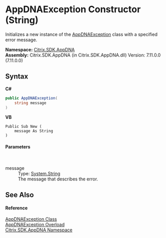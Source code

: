 # AppDNAException Constructor (String)
 

Initializes a new instance of the <a href="1d863a7d-b89a-dc42-23a8-a5957a04f063">AppDNAException</a> class with a specified error message.

**Namespace:**&nbsp;[Citrix.SDK.AppDNA](index.md)<br />**Assembly:**&nbsp;Citrix.SDK.AppDNA (in Citrix.SDK.AppDNA.dll) Version: 7.11.0.0 (7.11.0.0)

## Syntax

**C#**
```csharp
public AppDNAException(
	string message
)
```

**VB**
```vbnet
Public Sub New ( 
	message As String
)
```


#### Parameters
&nbsp;<dl><dt>message</dt><dd>Type: <a href="http://msdn2.microsoft.com/en-us/library/s1wwdcbf" target="_blank">System.String</a><br />The message that describes the error.</dd></dl>

## See Also


#### Reference
<a href="1d863a7d-b89a-dc42-23a8-a5957a04f063">AppDNAException Class</a><br /><a href="2266b625-35b0-ab91-feb0-15f81642484b">AppDNAException Overload</a><br /><a href="fe2d265b-410b-8b11-1eb4-a790e0b062bf">Citrix.SDK.AppDNA Namespace</a><br />